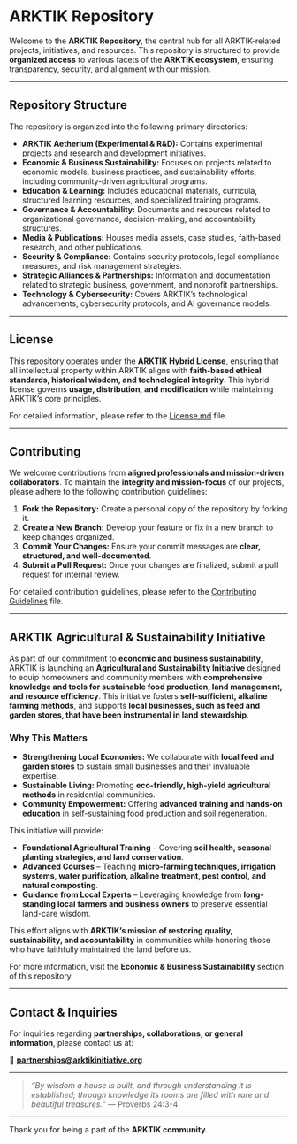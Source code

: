 # **ARKTIK Repository**

Welcome to the **ARKTIK Repository**, the central hub for all ARKTIK-related projects, initiatives, and resources. This repository is structured to provide **organized access** to various facets of the **ARKTIK ecosystem**, ensuring transparency, security, and alignment with our mission.

---

## **Repository Structure**

The repository is organized into the following primary directories:

- **ARKTIK Aetherium (Experimental & R&D):** Contains experimental projects and research and development initiatives.
- **Economic & Business Sustainability:** Focuses on projects related to economic models, business practices, and sustainability efforts, including community-driven agricultural programs.
- **Education & Learning:** Includes educational materials, curricula, structured learning resources, and specialized training programs.
- **Governance & Accountability:** Documents and resources related to organizational governance, decision-making, and accountability structures.
- **Media & Publications:** Houses media assets, case studies, faith-based research, and other publications.
- **Security & Compliance:** Contains security protocols, legal compliance measures, and risk management strategies.
- **Strategic Alliances & Partnerships:** Information and documentation related to strategic business, government, and nonprofit partnerships.
- **Technology & Cybersecurity:** Covers ARKTIK’s technological advancements, cybersecurity protocols, and AI governance models.

---

## **License**

This repository operates under the **ARKTIK Hybrid License**, ensuring that all intellectual property within ARKTIK aligns with **faith-based ethical standards, historical wisdom, and technological integrity**. This hybrid license governs **usage, distribution, and modification** while maintaining ARKTIK’s core principles.

For detailed information, please refer to the [License.md](License.md) file.

---

## **Contributing**

We welcome contributions from **aligned professionals and mission-driven collaborators**. To maintain the **integrity and mission-focus** of our projects, please adhere to the following contribution guidelines:

1. **Fork the Repository:** Create a personal copy of the repository by forking it.
2. **Create a New Branch:** Develop your feature or fix in a new branch to keep changes organized.
3. **Commit Your Changes:** Ensure your commit messages are **clear, structured, and well-documented**.
4. **Submit a Pull Request:** Once your changes are finalized, submit a pull request for internal review.

For detailed contribution guidelines, please refer to the [Contributing Guidelines](CONTRIBUTING.md) file.

---

## **ARKTIK Agricultural & Sustainability Initiative**

As part of our commitment to **economic and business sustainability**, ARKTIK is launching an **Agricultural and Sustainability Initiative** designed to equip homeowners and community members with **comprehensive knowledge and tools for sustainable food production, land management, and resource efficiency**. This initiative fosters **self-sufficient, alkaline farming methods**, and supports **local businesses, such as feed and garden stores, that have been instrumental in land stewardship**.

### **Why This Matters**
- **Strengthening Local Economies:** We collaborate with **local feed and garden stores** to sustain small businesses and their invaluable expertise.
- **Sustainable Living:** Promoting **eco-friendly, high-yield agricultural methods** in residential communities.
- **Community Empowerment:** Offering **advanced training and hands-on education** in self-sustaining food production and soil regeneration.

This initiative will provide:
- **Foundational Agricultural Training** – Covering **soil health, seasonal planting strategies, and land conservation**.
- **Advanced Courses** – Teaching **micro-farming techniques, irrigation systems, water purification, alkaline treatment, pest control, and natural composting**.
- **Guidance from Local Experts** – Leveraging knowledge from **long-standing local farmers and business owners** to preserve essential land-care wisdom.

This effort aligns with **ARKTIK’s mission of restoring quality, sustainability, and accountability** in communities while honoring those who have faithfully maintained the land before us.

For more information, visit the **Economic & Business Sustainability** section of this repository.

---

## **Contact & Inquiries**

For inquiries regarding **partnerships, collaborations, or general information**, please contact us at:

📩 **[partnerships@arktikinitiative.org](mailto:partnerships@arktikinitiative.org)**

---

> *“By wisdom a house is built, and through understanding it is established; through knowledge its rooms are filled with rare and beautiful treasures.”* — Proverbs 24:3-4

---

Thank you for being a part of the **ARKTIK community**.

